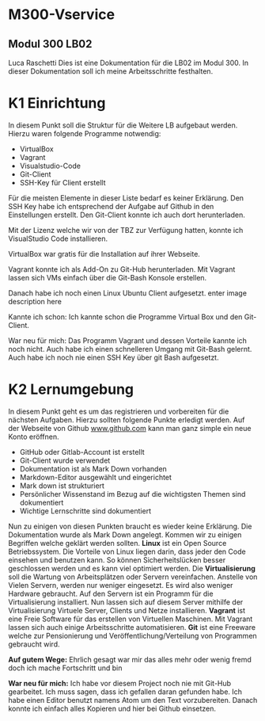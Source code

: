# M300-Vservice

## Modul 300 LB02

Luca Raschetti
Dies ist eine Dokumentation für die LB02 im Modul 300. In dieser Dokumentation soll ich meine Arbeitsschritte festhalten.




# K1 Einrichtung


In diesem Punkt soll die Struktur für die Weitere LB aufgebaut werden. Hierzu waren folgende Programme notwendig:

* VirtualBox
* Vagrant
* Visualstudio-Code
* Git-Client
* SSH-Key für Client erstellt

Für die meisten Elemente in dieser Liste bedarf es keiner Erklärung. Den SSH Key habe ich entsprechend der Aufgabe auf Github in den Einstellungen erstellt. Den Git-Client konnte ich auch dort herunterladen.

Mit der Lizenz welche wir von der TBZ zur Verfügung hatten, konnte ich VisualStudio Code installieren.

VirtualBox war gratis für die Installation auf ihrer Webseite.

Vagrant konnte ich als Add-On zu Git-Hub herunterladen. Mit Vagrant lassen sich VMs einfach über die Git-Bash Konsole erstellen.

Danach habe ich noch einen Linux Ubuntu Client aufgesetzt.
enter image description here

Kannte ich schon: Ich kannte schon die Programme Virtual Box und den Git-Client.

War neu für mich: Das Programm Vagrant und dessen Vorteile kannte ich noch nicht. Auch habe ich einen schnelleren Umgang mit Git-Bash gelernt. Auch habe ich noch nie einen SSH Key über git Bash aufgesetzt.



# K2 Lernumgebung

In diesem Punkt geht es um das registrieren und vorbereiten für die nächsten Aufgaben. Hierzu sollten folgende Punkte erledigt werden. Auf der Webseite von Github www.github.com kann man ganz simple ein neue Konto eröffnen.

* GitHub oder Gitlab-Account ist erstellt
* Git-Client wurde verwendet
* Dokumentation ist als Mark Down vorhanden
* Markdown-Editor ausgewählt und eingerichtet
* Mark down ist strukturiert
* Persönlicher Wissenstand im Bezug auf die wichtigsten Themen sind  dokumentiert
* Wichtige Lernschritte sind dokumentiert

Nun zu einigen von diesen Punkten braucht es wieder keine Erklärung. Die Dokumentation wurde als Mark Down angelegt.
Kommen wir zu einigen Begriffen welche geklärt werden sollten.
**Linux** ist ein Open Source Betriebssystem. Die Vorteile von Linux liegen darin, dass jeder den Code einsehen und benutzen kann. So können Sicherheitslücken besser geschlossen werden und es kann viel optimiert werden.
Die **Virtualisierung** soll die Wartung von Arbeitsplätzen oder Servern vereinfachen. Anstelle von Vielen Servern, werden nur weniger eingesetzt. Es wird also weniger Hardware gebraucht. Auf den Servern ist ein Programm für die Virtualisierung installiert. Nun lassen sich auf diesem Server mithilfe der Virtualisierung Virtuele Server, Clients und Netze installieren.
**Vagrant** ist eine Freie Software für das erstellen von Virtuellen Maschinen. Mit Vagrant lassen sich auch einige Arbeitsschritte automatisieren.
**Git** ist eine Freeware welche zur Pensionierung und Veröffentlichung/Verteilung von Programmen gebraucht wird.

**Auf gutem Wege:** Ehrlich gesagt war mir das alles mehr oder wenig fremd doch ich mache Fortschritt und bin

**War neu für mich:** Ich habe vor diesem Project noch nie mit Git-Hub gearbeitet. Ich muss sagen, dass ich gefallen daran gefunden habe. Ich habe einen Editor benutzt namens Atom um den Text vorzubereiten. Danach konnte ich einfach alles Kopieren und hier bei Github einsetzen.
